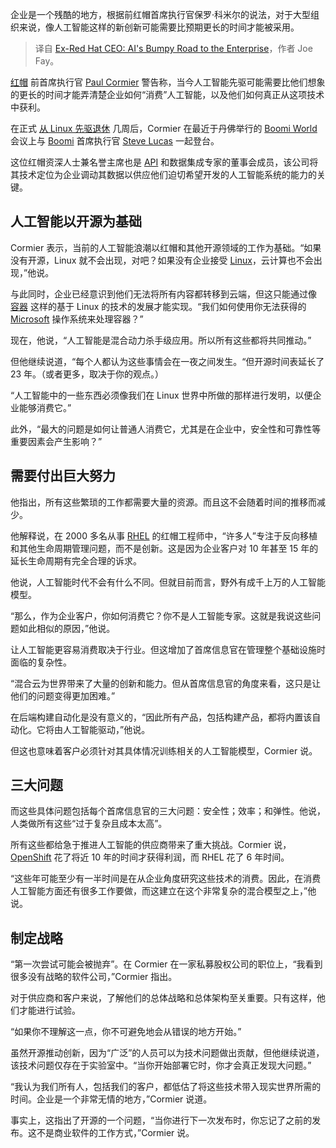 
<!--
title: 前红帽首席执行官：人工智能在企业中的坎坷之路
cover: ./cover.jpg
-->

企业是一个残酷的地方，根据前红帽首席执行官保罗·科米尔的说法，对于大型组织来说，像人工智能这样的新创新可能需要比预期更长的时间才能被采用。

> 译自 [Ex-Red Hat CEO: AI's Bumpy Road to the Enterprise](https://thenewstack.io/ex-red-hat-ceo-ais-bumpy-road-to-the-enterprise/)，作者 Joe Fay。

[红帽](https://www.openshift.com/try?utm_content=inline+mention) 前首席执行官 [Paul Cormier](https://www.linkedin.com/in/paul-cormier-78a2024/) 警告称，当今人工智能先驱可能需要比他们想象的更长的时间才能弄清楚企业如何“消费”人工智能，以及他们如何真正从这项技术中获利。

在正式 [从 Linux 先驱退休](https://www.redhat.com/en/blog/red-hat-leadership-update) 几周后，Cormier 在最近于丹佛举行的 [Boomi World](https://boomi.com/boomiworld/homepage/) 会议上与 [Boomi](https://boomi.com/?utm_content=inline+mention) 首席执行官 [Steve Lucas](https://www.linkedin.com/in/nstevenlucas/) 一起登台。

这位红帽资深人士兼名誉主席也是 [API](https://thenewstack.io/api-management/) 和数据集成专家的董事会成员，该公司将其技术定位为企业调动其数据以供应他们迫切希望开发的人工智能系统的能力的关键。

## 人工智能以开源为基础

Cormier 表示，当前的人工智能浪潮以红帽和其他开源领域的工作为基础。“如果没有开源，Linux 就不会出现，对吧？如果没有企业接受 [Linux](https://thenewstack.io/past-25-years-linux-changed-world-around-us/)，云计算也不会出现，”他说。

与此同时，企业已经意识到他们无法将所有内容都转移到云端，但这只能通过像 [容器](https://thenewstack.io/containers/) 这样的基于 Linux 的技术的发展才能实现。“我们如何使用你无法获得的 [Microsoft](https://news.microsoft.com/?utm_content=inline+mention) 操作系统来处理容器？”

现在，他说，“人工智能是混合动力杀手级应用。所以所有这些都将共同推动。”

但他继续说道，“每个人都认为这些事情会在一夜之间发生。“但开源时间表延长了 23 年。（或者更多，取决于你的观点。）

“人工智能中的一些东西必须像我们在 Linux 世界中所做的那样进行发明，以便企业能够消费它。”

此外，“最大的问题是如何让普通人消费它，尤其是在企业中，安全性和可靠性等重要因素会产生影响？”

## 需要付出巨大努力

他指出，所有这些繁琐的工作都需要大量的资源。而且这不会随着时间的推移而减少。

他解释说，在 2000 多名从事 [RHEL](https://thenewstack.io/how-red-hats-license-change-is-reinvigorating-enterprise-linux-distros/) 的红帽工程师中，“许多人”专注于反向移植和其他生命周期管理问题，而不是创新。这是因为企业客户对 10 年甚至 15 年的延长生命周期有完全合理的诉求。

他说，人工智能时代不会有什么不同。但就目前而言，野外有成千上万的人工智能模型。

“那么，作为企业客户，你如何消费它？你不是人工智能专家。这就是我说这些问题如此相似的原因，”他说。

让人工智能更容易消费取决于行业。但这增加了首席信息官在管理整个基础设施时面临的复杂性。

“混合云为世界带来了大量的创新和能力。但从首席信息官的角度来看，这只是让他们的问题变得更加困难。”

在后端构建自动化是没有意义的，“因此所有产品，包括构建产品，都将内置该自动化。它将由人工智能驱动，”他说。

但这也意味着客户必须针对其具体情况训练相关的人工智能模型，Cormier 说。

## 三大问题

而这些具体问题包括每个首席信息官的三大问题：安全性；效率；和弹性。他说，人类做所有这些“过于复杂且成本太高”。

所有这些都给急于推进人工智能的供应商带来了重大挑战。Cormier 说，[OpenShift](https://thenewstack.io/kubecon24-red-hat-openshift-4-15-accelerates-app-delivery/) 花了将近 10 年的时间才获得利润，而 RHEL 花了 6 年时间。

“这些年可能至少有一半时间是在从企业角度研究这些技术的消费。因此，在消费人工智能方面还有很多工作要做，而这建立在这个非常复杂的混合模型之上，”他说。

## 制定战略

“第一次尝试可能会被抛弃”。在 Cormier 在一家私募股权公司的职位上，“我看到很多没有战略的软件公司，”Cormier 指出。

对于供应商和客户来说，了解他们的总体战略和总体架构至关重要。只有这样，他们才能进行试验。

“如果你不理解这一点，你不可避免地会从错误的地方开始。”

虽然开源推动创新，因为“广泛”的人员可以为技术问题做出贡献，但他继续说道，该技术问题仅存在于实验室中。“当你开始部署它时，你才会真正发现大问题。”

“我认为我们所有人，包括我们的客户，都低估了将这些技术带入现实世界所需的时间。企业是一个非常无情的地方，”Cormier 说道。

事实上，这指出了开源的一个问题，“当你进行下一次发布时，你忘记了之前的发布。这不是商业软件的工作方式，”Cormier 说。
